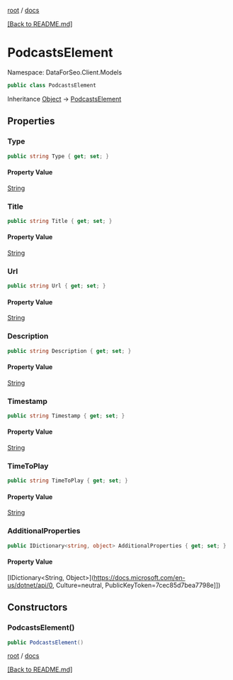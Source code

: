 [root](./../ "root") / [docs](./ "docs")

[[Back to README.md]](./../README.md "[Back to README.md]")

# PodcastsElement

Namespace: DataForSeo.Client.Models

```csharp
public class PodcastsElement
```

Inheritance [Object](https://docs.microsoft.com/en-us/dotnet/api/Object) → [PodcastsElement](./PodcastsElement.md)

## Properties

### **Type**

```csharp
public string Type { get; set; }
```

#### Property Value

[String](https://docs.microsoft.com/en-us/dotnet/api/String)<br>

### **Title**

```csharp
public string Title { get; set; }
```

#### Property Value

[String](https://docs.microsoft.com/en-us/dotnet/api/String)<br>

### **Url**

```csharp
public string Url { get; set; }
```

#### Property Value

[String](https://docs.microsoft.com/en-us/dotnet/api/String)<br>

### **Description**

```csharp
public string Description { get; set; }
```

#### Property Value

[String](https://docs.microsoft.com/en-us/dotnet/api/String)<br>

### **Timestamp**

```csharp
public string Timestamp { get; set; }
```

#### Property Value

[String](https://docs.microsoft.com/en-us/dotnet/api/String)<br>

### **TimeToPlay**

```csharp
public string TimeToPlay { get; set; }
```

#### Property Value

[String](https://docs.microsoft.com/en-us/dotnet/api/String)<br>

### **AdditionalProperties**

```csharp
public IDictionary<string, object> AdditionalProperties { get; set; }
```

#### Property Value

[IDictionary&lt;String, Object&gt;](https://docs.microsoft.com/en-us/dotnet/api/0, Culture=neutral, PublicKeyToken=7cec85d7bea7798e]])<br>

## Constructors

### **PodcastsElement()**

```csharp
public PodcastsElement()
```

[root](./../ "root") / [docs](./ "docs")

[[Back to README.md]](./../README.md "[Back to README.md]")